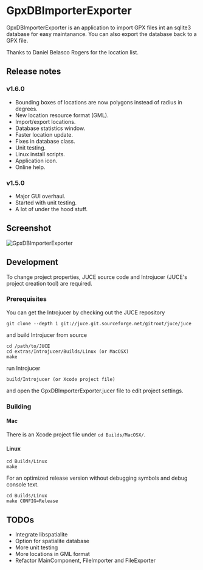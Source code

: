 # GpxDBImporterExporter

GpxDBImporterExporter is an application to import GPX files int an sqlite3 database for easy maintanance. You can also export the database back to a GPX file.

Thanks to Daniel Belasco Rogers for the location list.

## Release notes

### v1.6.0

* Bounding boxes of locations are now polygons instead of radius in degrees.
* New location resource format (GML).
* Import/export locations.
* Database statistics window.
* Faster location update.
* Fixes in database class.
* Unit testing.
* Linux install scripts.
* Application icon.
* Online help.

### v1.5.0

* Major GUI overhaul.
* Started with unit testing.
* A lot of under the hood stuff.

## Screenshot

![GpxDBImporterExporter](https://github.com/ptrv/GpxDBImporterExporter/raw/master/screenshot.png "GpxDBImporterExporter")

## Development

To change project properties, JUCE source code and Introjucer (JUCE's project creation tool) are required.

### Prerequisites

You can get the Introjucer by checking out the JUCE repository

    git clone --depth 1 git://juce.git.sourceforge.net/gitroot/juce/juce

and build Introjucer from source

    cd /path/to/JUCE
    cd extras/Introjucer/Builds/Linux (or MacOSX)
    make

run Introjucer

    build/Introjucer (or Xcode project file)

and open the GpxDBImporterExporter.jucer file to edit project settings.

### Building

#### Mac

There is an Xcode project file under `cd Builds/MacOSX/`.

#### Linux

    cd Builds/Linux
    make

For an optimized release version without debugging symbols and debug console text.

    cd Builds/Linux
    make CONFIG=Release


## TODOs

* Integrate libspatialite
* Option for spatialite database
* More unit testing
* More locations in GML format
* Refactor MainComponent, FileImporter and FileExporter
